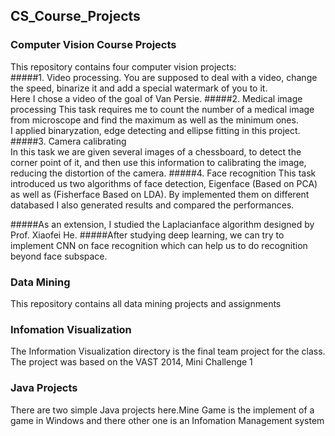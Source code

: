 ## CS_Course_Projects
### Computer Vision Course Projects
This repository contains four computer vision projects:  
#####1. Video processing. 
You are supposed to deal with a video, change the speed, binarize it and add a special watermark of you to it.  
Here I chose a video of the goal of Van Persie.
#####2. Medical image processing
This task requires me to count the number of a medical image from microscope and find the maximum as well as the minimum ones.  
I applied binaryzation, edge detecting and ellipse fitting in this project.
#####3. Camera calibrating  
In this task we are given several images of a chessboard, to detect the corner point of it, and then use this information to calibrating the image, reducing the distortion of the camera.
#####4. Face recognition
This task introduced us two algorithms of face detection, Eigenface (Based on PCA) as well as (Fisherface Based on LDA). By implemented them on different databased I also generated results and compared the performances.  

#####As an extension, I studied the Laplacianface algorithm designed by Prof. Xiaofei He. 
#####After studying deep learning, we can try to implement CNN on face recognition which can help us to do recognition beyond face subspace.
  
### Data Mining
This repository contains all data mining projects and assignments

### Infomation Visualization
The Information Visualization directory is the final team project for the class. The project was based on the VAST 2014, Mini Challenge 1

### Java Projects
There are two simple Java projects here.Mine Game is the implement of a game in Windows and there other one is an Infomation Management system


